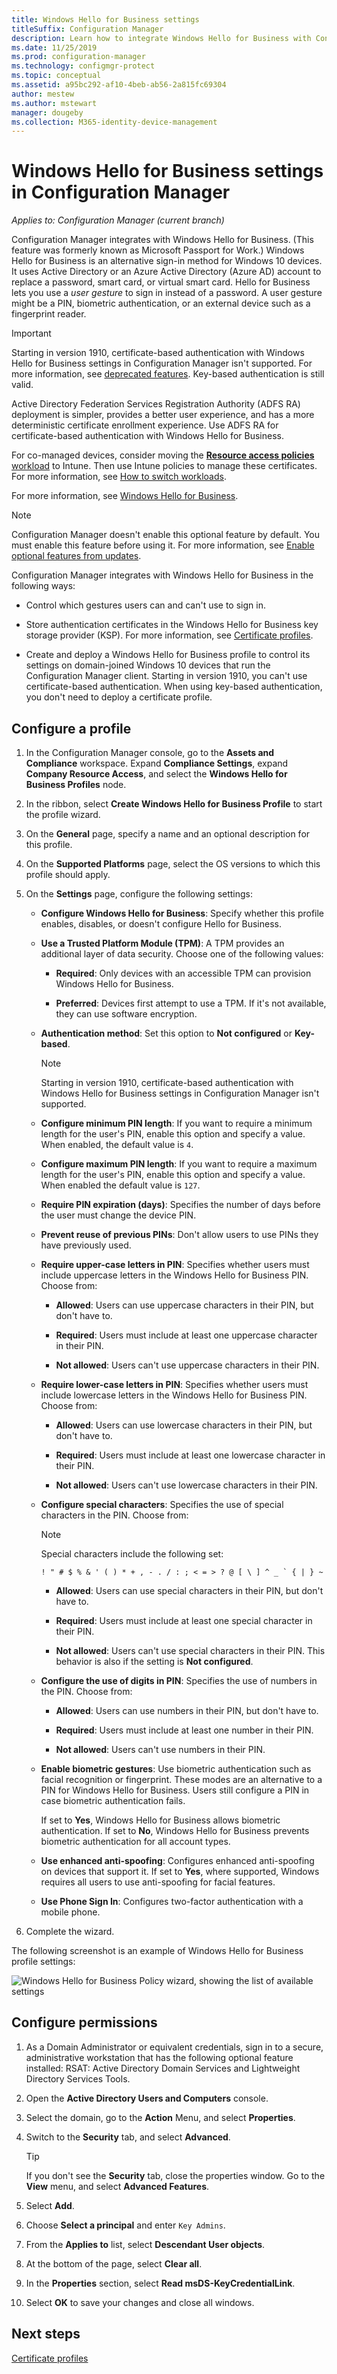 ```yaml
---
title: Windows Hello for Business settings
titleSuffix: Configuration Manager
description: Learn how to integrate Windows Hello for Business with Configuration Manager.
ms.date: 11/25/2019
ms.prod: configuration-manager
ms.technology: configmgr-protect
ms.topic: conceptual
ms.assetid: a95bc292-af10-4beb-ab56-2a815fc69304
author: mestew
ms.author: mstewart
manager: dougeby
ms.collection: M365-identity-device-management
---
```


# Windows Hello for Business settings in Configuration Manager

*Applies to: Configuration Manager (current branch)*

<!--1245704-->
Configuration Manager integrates with Windows Hello for Business. (This feature was formerly known as Microsoft Passport for Work.) Windows Hello for Business is an alternative sign-in method for Windows 10 devices. It uses Active Directory or an Azure Active Directory (Azure AD) account to replace a password, smart card, or virtual smart card. Hello for Business lets you use a *user gesture* to sign in instead of a password. A user gesture might be a PIN, biometric authentication, or an external device such as a fingerprint reader.

> [!Important]  
> Starting in version 1910, certificate-based authentication with Windows Hello for Business settings in Configuration Manager isn't supported. For more information, see [deprecated features](/configmgr/core/plan-design/changes/deprecated/removed-and-deprecated-cmfeatures). Key-based authentication is still valid.
>
> Active Directory Federation Services Registration Authority (ADFS RA) deployment is simpler, provides a better user experience, and has a more deterministic certificate enrollment experience. Use ADFS RA for certificate-based authentication with Windows Hello for Business.
>
> For co-managed devices, consider moving the [**Resource access policies** workload](/configmgr/comanage/workloads#resource-access-policies) to Intune. Then use Intune policies to manage these certificates. For more information, see [How to switch workloads](/configmgr/comanage/how-to-switch-workloads).

For more information, see [Windows Hello for Business](https://docs.microsoft.com/windows/security/identity-protection/hello-for-business/hello-identity-verification).

> [!Note]  
> Configuration Manager doesn't enable this optional feature by default. You must enable this feature before using it. For more information, see [Enable optional features from updates](/configmgr/core/servers/manage/install-in-console-updates#bkmk_options).<!--505213-->  

Configuration Manager integrates with Windows Hello for Business in the following ways:  

- Control which gestures users can and can't use to sign in.  

- Store authentication certificates in the Windows Hello for Business key storage provider (KSP). For more information, see [Certificate profiles](/configmgr/protect/deploy-use/introduction-to-certificate-profiles).  

- Create and deploy a Windows Hello for Business profile to control its settings on domain-joined Windows 10 devices that run the Configuration Manager client. Starting in version 1910, you can't use certificate-based authentication. When using key-based authentication, you don't need to deploy a certificate profile.

## Configure a profile  

1. In the Configuration Manager console, go to the **Assets and Compliance** workspace. Expand **Compliance Settings**, expand **Company Resource Access**, and select the **Windows Hello for Business Profiles** node.

1. In the ribbon, select **Create Windows Hello for Business Profile** to start the profile wizard.

1. On the **General** page, specify a name and an optional description for this profile.

1. On the **Supported Platforms** page, select the OS versions to which this profile should apply.

1. On the **Settings** page, configure the following settings:

    - **Configure Windows Hello for Business**: Specify whether this profile enables, disables, or doesn't configure Hello for Business.

    - **Use a Trusted Platform Module (TPM)**: A TPM provides an additional layer of data security. Choose one of the following values:  

      - **Required**: Only devices with an accessible TPM can provision Windows Hello for Business.  

      - **Preferred**: Devices first attempt to use a TPM. If it's not available, they can use software encryption.

    - **Authentication method**: Set this option to **Not configured** or **Key-based**.

        > [!NOTE]
        > Starting in version 1910, certificate-based authentication with Windows Hello for Business settings in Configuration Manager isn't supported.

    - **Configure minimum PIN length**: If you want to require a minimum length for the user's PIN, enable this option and specify a value. When enabled, the default value is `4`.

    - **Configure maximum PIN length**: If you want to require a maximum length for the user's PIN, enable this option and specify a value. When enabled the default value is `127`.

    - **Require PIN expiration (days)**: Specifies the number of days before the user must change the device PIN.

    - **Prevent reuse of previous PINs**: Don't allow users to use PINs they have previously used.

    - **Require upper-case letters in PIN**: Specifies whether users must include uppercase letters in the Windows Hello for Business PIN. Choose from:  

      - **Allowed**: Users can use uppercase characters in their PIN, but don't have to.

      - **Required**: Users must include at least one uppercase character in their PIN.  

      - **Not allowed**: Users can't use uppercase characters in their PIN.  

    - **Require lower-case letters in PIN**: Specifies whether users must include lowercase letters in the Windows Hello for Business PIN. Choose from:  

      - **Allowed**: Users can use lowercase characters in their PIN, but don't have to.

      - **Required**: Users must include at least one lowercase character in their PIN.  

      - **Not allowed**: Users can't use lowercase characters in their PIN.  

    - **Configure special characters**: Specifies the use of special characters in the PIN. Choose from:  

        > [!NOTE]
        > Special characters include the following set:
        >
        > ``` characters
        > ! " # $ % & ' ( ) * + , - . / : ; < = > ? @ [ \ ] ^ _ ` { | } ~
        > ```

      - **Allowed**: Users can use special characters in their PIN, but don't have to.  

      - **Required**: Users must include at least one special character in their PIN.  

      - **Not allowed**: Users can't use special characters in their PIN. This behavior is also if the setting is **Not configured**.  

    - **Configure the use of digits in PIN**: Specifies the use of numbers in the PIN. Choose from:

      - **Allowed**: Users can use numbers in their PIN, but don't have to.  

      - **Required**: Users must include at least one number in their PIN.  

      - **Not allowed**: Users can't use numbers in their PIN.

    - **Enable biometric gestures**: Use biometric authentication such as facial recognition or fingerprint. These modes are an alternative to a PIN for Windows Hello for Business. Users still configure a PIN in case biometric authentication fails.  

      If set to **Yes**, Windows Hello for Business allows biometric authentication. If set to **No**, Windows Hello for Business prevents biometric authentication for all account types.  

    - **Use enhanced anti-spoofing**: Configures enhanced anti-spoofing on devices that support it. If set to **Yes**, where supported, Windows requires all users to use anti-spoofing for facial features.  

    - **Use Phone Sign In**: Configures two-factor authentication with a mobile phone.

1. Complete the wizard.

The following screenshot is an example of Windows Hello for Business profile settings:  

![Windows Hello for Business Policy wizard, showing the list of available settings](../media/hello-for-business-settings.png)

## Configure permissions

1. As a Domain Administrator or equivalent credentials, sign in to a secure, administrative workstation that has the following optional feature installed: RSAT: Active Directory Domain Services and Lightweight Directory Services Tools.

1. Open the **Active Directory Users and Computers** console.

1. Select the domain, go to the **Action** Menu, and select **Properties**.

1. Switch to the **Security** tab, and select **Advanced**.

    > [!TIP]
    > If you don't see the **Security** tab, close the properties window. Go to the **View** menu, and select **Advanced Features**.

1. Select **Add**.

1. Choose **Select a principal** and enter `Key Admins`.

1. From the **Applies to** list, select **Descendant User objects**.

1. At the bottom of the page, select **Clear all**.

1. In the **Properties** section, select **Read msDS-KeyCredentialLink**.

1. Select **OK** to save your changes and close all windows.

## Next steps

[Certificate profiles](/configmgr/protect/deploy-use/introduction-to-certificate-profiles)
